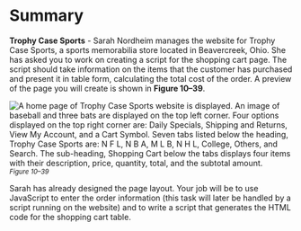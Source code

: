 # Summary

**Trophy Case Sports** - Sarah Nordheim manages the website for Trophy Case Sports, a sports memorabilia store located in Beavercreek, Ohio. She has asked you to work on creating a script for the shopping cart page. The script should take information on the items that the customer has purchased and present it in table form, calculating the total cost of the order. A preview of the page you will create is shown in **Figure 10–39**.


![A home page of Trophy Case Sports website is displayed. An image of baseball and three bats are displayed on the top left corner. Four options displayed on the top right corner are: Daily Specials, Shipping and Returns, View My Account, and a Cart Symbol. Seven tabs listed below the heading, Trophy Case Sports are: N F L, N B A, M L B, N H L, College, Others, and Search. The sub-heading, Shopping Cart below the tabs displays four items with their description, price, quantity, total, and the subtotal amount. ](https://cdn.filestackcontent.com/1CfqULIbRHmB6kQau2Kg)
<sup>*Figure 10–39*</sup>


Sarah has already designed the page layout. Your job will be to use JavaScript to enter the order information (this task will later be handled by a script running on the website) and to write a script that generates the HTML code for the shopping cart table.

